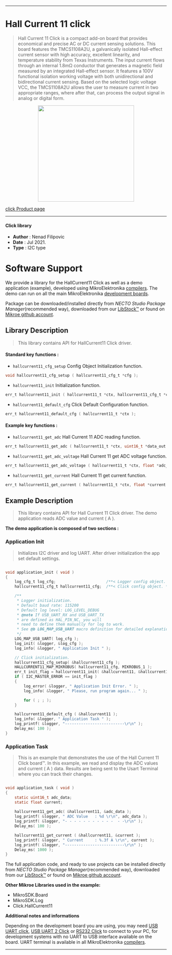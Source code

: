 
---
# Hall Current 11 click

> Hall Current 11 Click is a compact add-on board that provides economical and precise AC or DC current sensing solutions. This board features the TMCS1108A2U, a galvanically isolated Hall-effect current sensor with high accuracy, excellent linearity, and temperature stability from Texas Instruments. The input current flows through an internal 1.8mΩ conductor that generates a magnetic field measured by an integrated Hall-effect sensor. It features a 100V functional isolation working voltage with both unidirectional and bidirectional current sensing. Based on the selected logic voltage VCC, the TMCS1108A2U allows the user to measure current in two appropriate ranges, where after that, can process the output signal in analog or digital form.

<p align="center">
  <img src="https://download.mikroe.com/images/click_for_ide/hallcurrent11_click.png" height=300px>
</p>

[click Product page](https://www.mikroe.com/hall-current-11-click)

---


#### Click library

- **Author**        : Nenad Filipovic
- **Date**          : Jul 2021.
- **Type**          : I2C type


# Software Support

We provide a library for the HallCurrent11 Click
as well as a demo application (example), developed using MikroElektronika
[compilers](https://www.mikroe.com/necto-studio).
The demo can run on all the main MikroElektronika [development boards](https://www.mikroe.com/development-boards).

Package can be downloaded/installed directly from *NECTO Studio Package Manager*(recommended way), downloaded from our [LibStock&trade;](https://libstock.mikroe.com) or found on [Mikroe github account](https://github.com/MikroElektronika/mikrosdk_click_v2/tree/master/clicks).

## Library Description

> This library contains API for HallCurrent11 Click driver.

#### Standard key functions :

- `hallcurrent11_cfg_setup` Config Object Initialization function.
```c
void hallcurrent11_cfg_setup ( hallcurrent11_cfg_t *cfg );
```

- `hallcurrent11_init` Initialization function.
```c
err_t hallcurrent11_init ( hallcurrent11_t *ctx, hallcurrent11_cfg_t *cfg );
```

- `hallcurrent11_default_cfg` Click Default Configuration function.
```c
err_t hallcurrent11_default_cfg ( hallcurrent11_t *ctx );
```

#### Example key functions :

- `hallcurrent11_get_adc` Hall Current 11 ADC reading function.
```c
err_t hallcurrent11_get_adc ( hallcurrent11_t *ctx, uint16_t *data_out );
```

- `hallcurrent11_get_adc_voltage` Hall Current 11 get ADC voltage function.
```c
err_t hallcurrent11_get_adc_voltage ( hallcurrent11_t *ctx, float *adc_vtg );
```

- `hallcurrent11_get_current` Hall Current 11 get current function.
```c
err_t hallcurrent11_get_current ( hallcurrent11_t *ctx, float *current );
```

## Example Description

> This library contains API for Hall Current 11 Click driver.
> The demo application reads ADC value and current ( A ).

**The demo application is composed of two sections :**

### Application Init

> Initializes I2C driver and log UART.
> After driver initialization the app set default settings.

```c

void application_init ( void ) 
{
    log_cfg_t log_cfg;                      /**< Logger config object. */
    hallcurrent11_cfg_t hallcurrent11_cfg;  /**< Click config object. */

    /** 
     * Logger initialization.
     * Default baud rate: 115200
     * Default log level: LOG_LEVEL_DEBUG
     * @note If USB_UART_RX and USB_UART_TX 
     * are defined as HAL_PIN_NC, you will 
     * need to define them manually for log to work. 
     * See @b LOG_MAP_USB_UART macro definition for detailed explanation.
     */
    LOG_MAP_USB_UART( log_cfg );
    log_init( &logger, &log_cfg );
    log_info( &logger, " Application Init " );

    // Click initialization.
    hallcurrent11_cfg_setup( &hallcurrent11_cfg );
    HALLCURRENT11_MAP_MIKROBUS( hallcurrent11_cfg, MIKROBUS_1 );
    err_t init_flag = hallcurrent11_init( &hallcurrent11, &hallcurrent11_cfg );
    if ( I2C_MASTER_ERROR == init_flag ) 
    {
        log_error( &logger, " Application Init Error. " );
        log_info( &logger, " Please, run program again... " );

        for ( ; ; );
    }

    hallcurrent11_default_cfg ( &hallcurrent11 );
    log_info( &logger, " Application Task " );
    log_printf( &logger, "--------------------------\r\n" );
    Delay_ms( 100 );
}

```

### Application Task

> This is an example that demonstrates the use of the Hall Current 11 Click board™.
> In this example, we read and display the ADC values and current ( A ) data.
> Results are being sent to the Usart Terminal where you can track their changes.

```c

void application_task ( void ) 
{
    static uint16_t adc_data;
    static float current;
    
    hallcurrent11_get_adc( &hallcurrent11, &adc_data );
    log_printf( &logger, " ADC Value   : %d \r\n", adc_data );
    log_printf( &logger, "- - - - - - - - - - -  - -\r\n" );
    Delay_ms( 100 );

    hallcurrent11_get_current ( &hallcurrent11, &current );
    log_printf( &logger, " Current     : %.3f A \r\n", current );
    log_printf( &logger, "--------------------------\r\n" );
    Delay_ms( 1000 );
}

```

The full application code, and ready to use projects can be installed directly from *NECTO Studio Package Manager*(recommended way), downloaded from our [LibStock&trade;](https://libstock.mikroe.com) or found on [Mikroe github account](https://github.com/MikroElektronika/mikrosdk_click_v2/tree/master/clicks).

**Other Mikroe Libraries used in the example:**

- MikroSDK.Board
- MikroSDK.Log
- Click.HallCurrent11

**Additional notes and informations**

Depending on the development board you are using, you may need
[USB UART click](https://www.mikroe.com/usb-uart-click),
[USB UART 2 Click](https://www.mikroe.com/usb-uart-2-click) or
[RS232 Click](https://www.mikroe.com/rs232-click) to connect to your PC, for
development systems with no UART to USB interface available on the board. UART
terminal is available in all MikroElektronika
[compilers](https://shop.mikroe.com/compilers).

---
